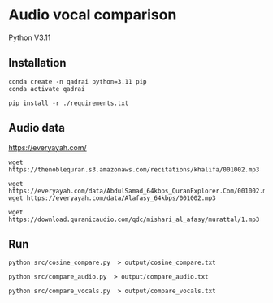 # Audio vocal comparison

Python V3.11

## Installation
```
conda create -n qadrai python=3.11 pip
conda activate qadrai

pip install -r ./requirements.txt
```
## Audio data
https://everyayah.com/
```
wget https://thenoblequran.s3.amazonaws.com/recitations/khalifa/001002.mp3

wget https://everyayah.com/data/AbdulSamad_64kbps_QuranExplorer.Com/001002.mp3
wget https://everyayah.com/data/Alafasy_64kbps/001002.mp3

wget https://download.quranicaudio.com/qdc/mishari_al_afasy/murattal/1.mp3
```

## Run
```
python src/cosine_compare.py  > output/cosine_compare.txt

python src/compare_audio.py  > output/compare_audio.txt

python src/compare_vocals.py  > output/compare_vocals.txt
```